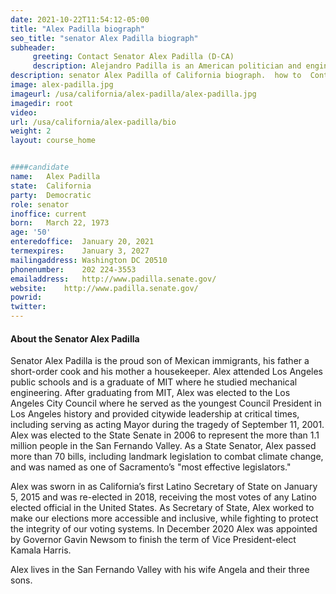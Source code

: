```yaml
---
date: 2021-10-22T11:54:12-05:00
title: "Alex Padilla biograph"
seo_title: "senator Alex Padilla biograph"
subheader:
     greeting: Contact Senator Alex Padilla (D-CA)
     description: Alejandro Padilla is an American politician and engineer serving as the junior United States senator from California since 2021. A member of the Democratic Party, Padilla served as the 32nd secretary of state of California from 2015 to 2021.
description: senator Alex Padilla of California biograph.  how to  Contact Senator Alex Padilla includes email address, phone number, and mailing address.
image: alex-padilla.jpg
imageurl: /usa/california/alex-padilla/alex-padilla.jpg
imagedir: root
video: 
url: /usa/california/alex-padilla/bio
weight: 2
layout: course_home


####candidate
name:	Alex Padilla
state:	California
party:	Democratic
role: senator
inoffice: current
born:	March 22, 1973
age: '50'
enteredoffice:	January 20, 2021
termexpires:	January 3, 2027 
mailingaddress: Washington DC 20510
phonenumber:	202 224-3553
emailaddress:	http://www.padilla.senate.gov/
website:	http://www.padilla.senate.gov/
powrid:
twitter: 
---
```


#### About the Senator Alex Padilla

Senator Alex Padilla is the proud son of Mexican immigrants, his father a short-order cook and his mother a housekeeper. Alex attended Los Angeles public schools and is a graduate of MIT where he studied mechanical engineering. After graduating from MIT, Alex was elected to the Los Angeles City Council where he served as the youngest Council President in Los Angeles history and provided citywide leadership at critical times, including serving as acting Mayor during the tragedy of September 11, 2001. Alex was elected to the State Senate in 2006 to represent the more than 1.1 million people in the San Fernando Valley. As a State Senator, Alex passed more than 70 bills, including landmark legislation to combat climate change, and was named as one of Sacramento’s "most effective legislators."

Alex was sworn in as California’s first Latino Secretary of State on January 5, 2015 and was re-elected in 2018, receiving the most votes of any Latino elected official in the United States. As Secretary of State, Alex worked to make our elections more accessible and inclusive, while fighting to protect the integrity of our voting systems. In December 2020 Alex was appointed by Governor Gavin Newsom to finish the term of Vice President-elect Kamala Harris.

Alex lives in the San Fernando Valley with his wife Angela and their three sons.
